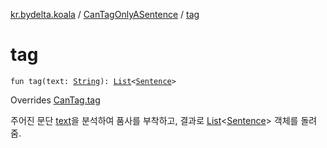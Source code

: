 [kr.bydelta.koala](../index.md) / [CanTagOnlyASentence](index.md) / [tag](./tag.md)

# tag

`fun tag(text: `[`String`](https://kotlinlang.org/api/latest/jvm/stdlib/kotlin/-string/index.html)`): `[`List`](https://kotlinlang.org/api/latest/jvm/stdlib/kotlin.collections/-list/index.html)`<`[`Sentence`](../-sentence/index.md)`>`

Overrides [CanTag.tag](../-can-tag/tag.md)

주어진 문단 [text](tag.md#kr.bydelta.koala.CanTagOnlyASentence$tag(kotlin.String)/text)을 분석하여 품사를 부착하고, 결과로 [List](https://kotlinlang.org/api/latest/jvm/stdlib/kotlin.collections/-list/index.html)&lt;[Sentence](../-sentence/index.md)&gt; 객체를 돌려줌.

